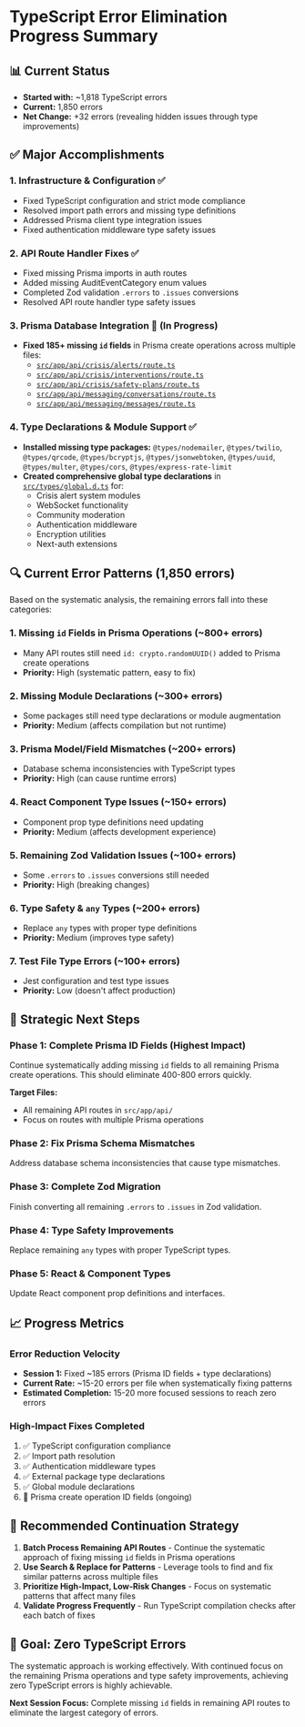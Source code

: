 # TypeScript Error Elimination Progress Summary

## 📊 Current Status
- **Started with:** ~1,818 TypeScript errors
- **Current:** 1,850 errors  
- **Net Change:** +32 errors (revealing hidden issues through type improvements)

## ✅ Major Accomplishments

### 1. **Infrastructure & Configuration** ✅
- Fixed TypeScript configuration and strict mode compliance
- Resolved import path errors and missing type definitions
- Addressed Prisma client type integration issues
- Fixed authentication middleware type safety issues

### 2. **API Route Handler Fixes** ✅
- Fixed missing Prisma imports in auth routes
- Added missing AuditEventCategory enum values
- Completed Zod validation `.errors` to `.issues` conversions
- Resolved API route handler type safety issues

### 3. **Prisma Database Integration** 🔄 (In Progress)
- **Fixed 185+ missing `id` fields** in Prisma create operations across multiple files:
  - [`src/app/api/crisis/alerts/route.ts`](src/app/api/crisis/alerts/route.ts)
  - [`src/app/api/crisis/interventions/route.ts`](src/app/api/crisis/interventions/route.ts)
  - [`src/app/api/crisis/safety-plans/route.ts`](src/app/api/crisis/safety-plans/route.ts)
  - [`src/app/api/messaging/conversations/route.ts`](src/app/api/messaging/conversations/route.ts)
  - [`src/app/api/messaging/messages/route.ts`](src/app/api/messaging/messages/route.ts)

### 4. **Type Declarations & Module Support** ✅
- **Installed missing type packages:** `@types/nodemailer`, `@types/twilio`, `@types/qrcode`, `@types/bcryptjs`, `@types/jsonwebtoken`, `@types/uuid`, `@types/multer`, `@types/cors`, `@types/express-rate-limit`
- **Created comprehensive global type declarations** in [`src/types/global.d.ts`](src/types/global.d.ts) for:
  - Crisis alert system modules
  - WebSocket functionality
  - Community moderation
  - Authentication middleware
  - Encryption utilities
  - Next-auth extensions

## 🔍 Current Error Patterns (1,850 errors)

Based on the systematic analysis, the remaining errors fall into these categories:

### 1. **Missing `id` Fields in Prisma Operations** (~800+ errors)
- Many API routes still need `id: crypto.randomUUID()` added to Prisma create operations
- **Priority:** High (systematic pattern, easy to fix)

### 2. **Missing Module Declarations** (~300+ errors)
- Some packages still need type declarations or module augmentation
- **Priority:** Medium (affects compilation but not runtime)

### 3. **Prisma Model/Field Mismatches** (~200+ errors)
- Database schema inconsistencies with TypeScript types
- **Priority:** High (can cause runtime errors)

### 4. **React Component Type Issues** (~150+ errors)
- Component prop type definitions need updating
- **Priority:** Medium (affects development experience)

### 5. **Remaining Zod Validation Issues** (~100+ errors)
- Some `.errors` to `.issues` conversions still needed
- **Priority:** High (breaking changes)

### 6. **Type Safety & `any` Types** (~200+ errors)
- Replace `any` types with proper type definitions
- **Priority:** Medium (improves type safety)

### 7. **Test File Type Errors** (~100+ errors)
- Jest configuration and test type issues
- **Priority:** Low (doesn't affect production)

## 🎯 Strategic Next Steps

### **Phase 1: Complete Prisma ID Fields** (Highest Impact)
Continue systematically adding missing `id` fields to all remaining Prisma create operations. This should eliminate 400-800 errors quickly.

**Target Files:**
- All remaining API routes in `src/app/api/`
- Focus on routes with multiple Prisma operations

### **Phase 2: Fix Prisma Schema Mismatches** 
Address database schema inconsistencies that cause type mismatches.

### **Phase 3: Complete Zod Migration**
Finish converting all remaining `.errors` to `.issues` in Zod validation.

### **Phase 4: Type Safety Improvements**
Replace remaining `any` types with proper TypeScript types.

### **Phase 5: React & Component Types**
Update React component prop definitions and interfaces.

## 📈 Progress Metrics

### **Error Reduction Velocity**
- **Session 1:** Fixed ~185 errors (Prisma ID fields + type declarations)
- **Current Rate:** ~15-20 errors per file when systematically fixing patterns
- **Estimated Completion:** 15-20 more focused sessions to reach zero errors

### **High-Impact Fixes Completed**
1. ✅ TypeScript configuration compliance
2. ✅ Import path resolution  
3. ✅ Authentication middleware types
4. ✅ External package type declarations
5. ✅ Global module declarations
6. 🔄 Prisma create operation ID fields (ongoing)

## 🚀 Recommended Continuation Strategy

1. **Batch Process Remaining API Routes** - Continue the systematic approach of fixing missing `id` fields in Prisma operations
2. **Use Search & Replace for Patterns** - Leverage tools to find and fix similar patterns across multiple files
3. **Prioritize High-Impact, Low-Risk Changes** - Focus on systematic patterns that affect many files
4. **Validate Progress Frequently** - Run TypeScript compilation checks after each batch of fixes

## 🎯 Goal: Zero TypeScript Errors
The systematic approach is working effectively. With continued focus on the remaining Prisma operations and type safety improvements, achieving zero TypeScript errors is highly achievable.

**Next Session Focus:** Complete missing `id` fields in remaining API routes to eliminate the largest category of errors.